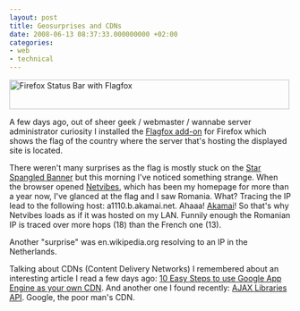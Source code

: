 ```yaml
---
layout: post
title: Geosurprises and CDNs
date: 2008-06-13 08:37:33.000000000 +02:00
categories:
- web
- technical
---
```

<img src="https://content.rusiczki.net/blogpics/firefox-status-bar.png" width="500" height="53" border="0" alt="Firefox Status Bar with Flagfox" class="image"/>

A few days ago, out of sheer geek / webmaster / wannabe server administrator curiosity I installed the <a href="https://addons.mozilla.org/en-US/firefox/addon/5791">Flagfox add-on</a> for Firefox which shows the flag of the country where the server that's hosting the displayed site is located.

There weren't many surprises as the flag is mostly stuck on the <a href="http://images.google.com/images?q=star+spangled+banner">Star Spangled Banner</a> but this morning I've noticed something strange. When the browser opened <a href="http://www.netvibes.com">Netvibes</a>, which has been my homepage for more than a year now, I've glanced at the flag and I saw Romania. What? Tracing the IP lead to the following host: a1110.b.akamai.net. Ahaaa! <a href="http://www.akamai.com/">Akamai</a>! So that's why Netvibes loads as if it was hosted on my LAN. Funnily enough the Romanian IP is traced over more hops (18) than the French one (13).

Another "surprise" was en.wikipedia.org resolving to an IP in the Netherlands.

Talking about CDNs (Content Delivery Networks) I remembered about an interesting article I read a few days ago: <a href="http://www.digitalistic.com/2008/06/09/10-easy-steps-to-use-google-app-engine-as-your-own-cdn/">10 Easy Steps to use Google App Engine as your own CDN</a>. And another one I found recently: <a href="http://code.google.com/apis/ajaxlibs/">AJAX Libraries API</a>. Google, the poor man's CDN.
